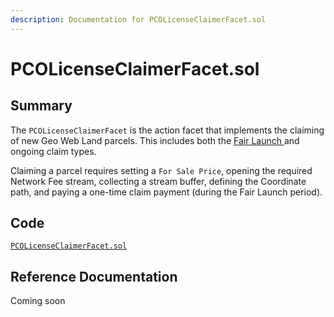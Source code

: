 ```yaml
---
description: Documentation for PCOLicenseClaimerFacet.sol
---
```


# PCOLicenseClaimerFacet.sol

## Summary

The `PCOLicenseClaimerFacet` is the action facet that implements the claiming of new Geo Web Land parcels. This includes both the [Fair Launch ](../../../concepts/fair-launch.md)and ongoing claim types.

Claiming a parcel requires setting a `For Sale Price`, opening the required Network Fee stream, collecting a stream buffer, defining the Coordinate path, and paying a one-time claim payment (during the Fair Launch period).&#x20;

## Code

[`PCOLicenseClaimerFacet.sol`](https://github.com/Geo-Web-Project/core-contracts/blob/main/contracts/registry/facets/PCOLicenseClaimerFacet.sol)&#x20;

## Reference Documentation

Coming soon
